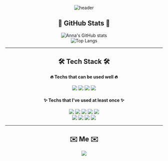 <div align="center">
 
![header](https://capsule-render.vercel.app/api?type=waving&color=timeGradient&height=250&section=header&text=Anna%20Kim&fontSize=80&fontAlignY=40&desc=FrontEnd%20Developer&descSize=20&descAlignY=60&animation=fadeIn)

  
  <p align="center">
  <h2 align="center"> 🐥 GitHub Stats 🐥 </h2>
 
![Anna's GitHub stats](https://github-readme-stats.vercel.app/api?username=ppmyor&show_icons=true&theme=react)
   <br />
![Top Langs](https://github-readme-stats.vercel.app/api/top-langs/?username=ppmyor&layout=compact&theme=react)
 
  </p>
  
  <hr />
<h2 align="center"> 🛠 Tech Stack 🛠 </h2>

<h4 align="center"> 🔥 Techs that can be used well 🔥 </h4>
<p align="center">
  <img src="https://img.shields.io/badge/HTML5-E34F26?style=for-the-badge&logo=HTML5&logoColor=white" aria-label="HTML5"/>
  <img src="https://img.shields.io/badge/CSS3-1572B6?style=for-the-badge&logo=CSS3&logoColor=white" aria-label="CSS3"/>
  <img src="https://img.shields.io/badge/JavaScript-F7DF1E?style=for-the-badge&logo=JavaScript&logoColor=white" aria-label="JavaScript"/>
  <img src="https://img.shields.io/badge/ReactJS-61DAFB?style=for-the-badge&logo=React&logoColor=white" aria-label="ReactJS"/>
</p>

<h4 align="center"> ✨ Techs that I've used at least once ✨ </h4>
<p align="center">
  <img src="https://img.shields.io/badge/GraphQL-E10098?style=for-the-badge&logo=GraphQL&logoColor=white" aria-label="GraphQL"/>
  <img src="https://img.shields.io/badge/python-3776AB?style=for-the-badge&logo=Python&logoColor=white" aria-label="python"/>
   <img src="https://img.shields.io/badge/Java-007396?style=for-the-badge&logo=Java&logoColor=white" aria-label="Java"/>
   <img src="https://img.shields.io/badge/C-A8B9CC?style=for-the-badge&logo=C&logoColor=white" aria-label="C"/>
   <img src="https://img.shields.io/badge/C++-00599C?style=for-the-badge&logo=C%2B%2B&logoColor=white" aria-label="C++"/>
  <br />
     <img src="https://img.shields.io/badge/Android-3DDC84?style=for-the-badge&logo=Android&logoColor=white" aria-label="Android"/>
     <img src="https://img.shields.io/badge/MySQL-4479A1?style=for-the-badge&logo=MySQL&logoColor=white" aria-label="MySQL"/>
     <img src="https://img.shields.io/badge/git-F05032?style=for-the-badge&logo=git&logoColor=white" aria-label="Git"/> 
      <img src="https://img.shields.io/badge/gitHub-181717?style=for-the-badge&logo=github&logoColor=white" aria-label="GitHub"/> 

</p>

  <hr/>
  
<h2 align="center" aria-label="연락 수단">✉️ Me ✉️</h2>
<p align="center">
    <a href="mailto:yorocobe@gmail.com" aria-label="email link">
      <img src="https://img.shields.io/badge/Gmail-d14836?style=for-the-badge&logo=Gmail&logoColor=white&link=yorocobe@gmail.com"/>
  </a>
</p>
</div>
